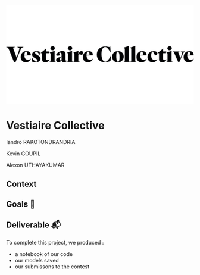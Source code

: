 <img src="./src/vc_logo.jpg">


# Vestiaire Collective

Iandro RAKOTONDRANDRIA

Kevin GOUPIL

Alexon UTHAYAKUMAR

## Context

## Goals 🎯

## Deliverable 📬

To complete this project, we produced : 

- a notebook of our code
- our models saved
- our submissons to the contest